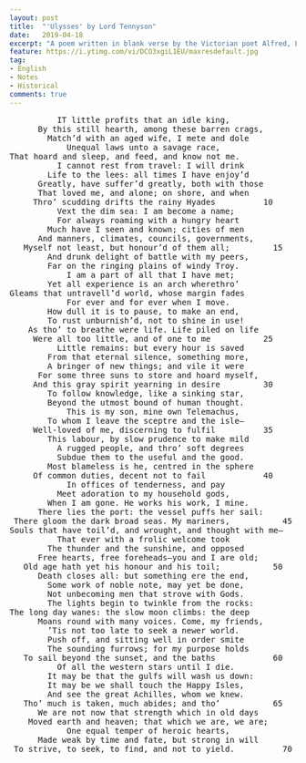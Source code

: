 ```yaml
---
layout: post
title:  "'Ulysses' by Lord Tennyson"
date:   2019-04-18
excerpt: "A poem written in blank verse by the Victorian poet Alfred, Lord Tennyson, written in 1833 and published in 1842 in his well-received second volume of poetry. An oft-quoted poem, it is popularly used to illustrate the dramatic monologue form."
feature: https://i.ytimg.com/vi/DCO3xgiL1EU/maxresdefault.jpg
tag:
- English
- Notes
- Historical
comments: true
---
```


<center><pre>
IT little profits that an idle king,	
By this still hearth, among these barren crags,	
Match’d with an aged wife, I mete and dole	
Unequal laws unto a savage race,	
That hoard and sleep, and feed, and know not me.	        5
  I cannot rest from travel: I will drink	
Life to the lees: all times I have enjoy’d	
Greatly, have suffer’d greatly, both with those	
That loved me, and alone; on shore, and when	
Thro’ scudding drifts the rainy Hyades	        10
Vext the dim sea: I am become a name;	
For always roaming with a hungry heart	
Much have I seen and known; cities of men	
And manners, climates, councils, governments,	
Myself not least, but honour’d of them all;	        15
And drunk delight of battle with my peers,	
Far on the ringing plains of windy Troy.	
I am a part of all that I have met;	
Yet all experience is an arch wherethro’	
Gleams that untravell’d world, whose margin fades	        20
For ever and for ever when I move.	
How dull it is to pause, to make an end,	
To rust unburnish’d, not to shine in use!	
As tho’ to breathe were life. Life piled on life	
Were all too little, and of one to me	        25
Little remains: but every hour is saved	
From that eternal silence, something more,	
A bringer of new things; and vile it were	
For some three suns to store and hoard myself,	
And this gray spirit yearning in desire	        30
To follow knowledge, like a sinking star,	
Beyond the utmost bound of human thought.	
  This is my son, mine own Telemachus,	
To whom I leave the sceptre and the isle—	
Well-loved of me, discerning to fulfil	        35
This labour, by slow prudence to make mild	
A rugged people, and thro’ soft degrees	
Subdue them to the useful and the good.	
Most blameless is he, centred in the sphere	
Of common duties, decent not to fail	        40
In offices of tenderness, and pay	
Meet adoration to my household gods,	
When I am gone. He works his work, I mine.	
  There lies the port: the vessel puffs her sail:	
There gloom the dark broad seas. My mariners,	        45
Souls that have toil’d, and wrought, and thought with me—	
That ever with a frolic welcome took	
The thunder and the sunshine, and opposed	
Free hearts, free foreheads—you and I are old;	
Old age hath yet his honour and his toil;	        50
Death closes all: but something ere the end,	
Some work of noble note, may yet be done,	
Not unbecoming men that strove with Gods.	
The lights begin to twinkle from the rocks:	
The long day wanes: the slow moon climbs: the deep	        55
Moans round with many voices. Come, my friends,	
’Tis not too late to seek a newer world.	
Push off, and sitting well in order smite	
The sounding furrows; for my purpose holds	
To sail beyond the sunset, and the baths	        60
Of all the western stars until I die.	
It may be that the gulfs will wash us down:	
It may be we shall touch the Happy Isles,	
And see the great Achilles, whom we knew.	
Tho’ much is taken, much abides; and tho’	        65
We are not now that strength which in old days	
Moved earth and heaven; that which we are, we are;	
One equal temper of heroic hearts,	
Made weak by time and fate, but strong in will	
To strive, to seek, to find, and not to yield.	        70
 </pre> </center>
 
 
 